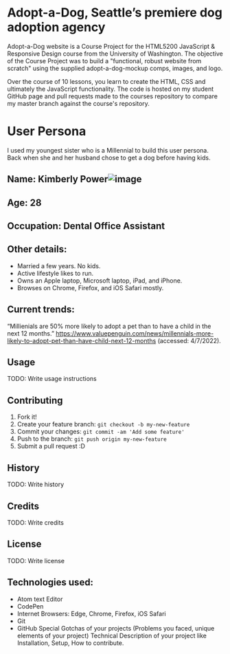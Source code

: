 # Adopt-a-Dog, Seattle’s premiere dog adoption agency

Adopt-a-Dog website is a Course Project for the HTML5200 JavaScript & Responsive Design course from the University of Washington. The objective of the Course Project was to build a "functional, robust website from scratch" using the supplied adopt-a-dog-mockup comps, images, and logo.

Over the course of 10 lessons, you learn to create the HTML, CSS and ultimately the JavaScript functionality. The code is hosted on my student GitHub page and pull requests made to the courses repository to compare my master branch against the course's repository.


# User Persona

I used my youngest sister who is a Millennial to build this user persona. Back when she and her husband chose to get a dog before having kids.

## Name: Kimberly Power![image](https://user-images.githubusercontent.com/90989315/170393562-e6844d16-af6f-4339-a5c7-9efe3c3aa446.png)

## Age: 28
## Occupation: Dental Office Assistant
## Other details:
* Married a few years. No kids.
* Active lifestyle likes to run.
* Owns an Apple laptop, Microsoft laptop, iPad, and iPhone.
* Browses on Chrome, Firefox, and iOS Safari mostly.
## Current trends:
“Millienials are 50% more likely to adopt a pet than to have a child in the next 12 months.”
https://www.valuepenguin.com/news/millennials-more-likely-to-adopt-pet-than-have-child-next-12-months (accessed: 4/7/2022).


## Usage

TODO: Write usage instructions

## Contributing

1. Fork it!
2. Create your feature branch: `git checkout -b my-new-feature`
3. Commit your changes: `git commit -am 'Add some feature'`
4. Push to the branch: `git push origin my-new-feature`
5. Submit a pull request :D

## History

TODO: Write history

## Credits

TODO: Write credits

## License

TODO: Write license
## Technologies used:
  * Atom text Editor
  * CodePen
  * Internet Browsers: Edge, Chrome, Firefox, iOS Safari
  * Git
  * GitHub
Special Gotchas of your projects (Problems you faced, unique elements of your project)
Technical Description of your project like Installation, Setup, How to contribute.
